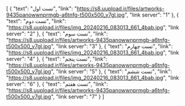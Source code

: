 [
  {
    "text": "تست اول",
    "link": "https://s8.uupload.ir/files/artworks-9435panowwnprmgb-a6tnfg-t500x500_y7gl.jpg",
    "link server": "1"
  },
  {
    "text": "تست دوم",
    "link": "https://s8.uupload.ir/files/img_20240216_083013_661_4bab.jpg",
    "link server": "2"
  },
  {
    "text": "تست سوم",
    "link": "https://s8.uupload.ir/files/artworks-9435panowwnprmgb-a6tnfg-t500x500_y7gl.jpg",
    "link server": "3"
  },
  {
    "text": "تست چهارم",
    "link": "https://s8.uupload.ir/files/img_20240216_083013_661_4bab.jpg",
    "link server": "4"
  },
  {
    "text": "تست پنجم",
    "link": "https://s8.uupload.ir/files/artworks-9435panowwnprmgb-a6tnfg-t500x500_y7gl.jpg",
    "link server": "5"
  },
  {
    "text": "تست ششم",
    "link": "https://s8.uupload.ir/files/img_20240216_083013_661_4bab.jpg",
    "link server": "6"
  },
  {
    "text": "تست هفتم",
    "link": "https://s8.uupload.ir/files/artworks-9435panowwnprmgb-a6tnfg-t500x500_y7gl.jpg",
    "link server": "7"
  }
]